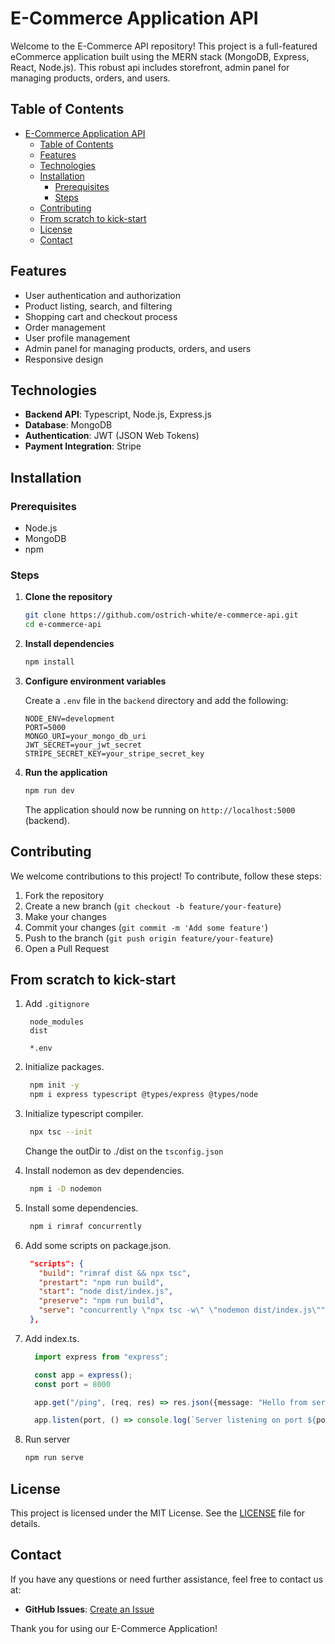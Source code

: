 # E-Commerce Application API

Welcome to the E-Commerce API repository! This project is a full-featured eCommerce application built using the MERN stack (MongoDB, Express, React, Node.js). This robust api includes storefront, admin panel for managing products, orders, and users.

## Table of Contents

- [E-Commerce Application API](#e-commerce-application-api)
  - [Table of Contents](#table-of-contents)
  - [Features](#features)
  - [Technologies](#technologies)
  - [Installation](#installation)
    - [Prerequisites](#prerequisites)
    - [Steps](#steps)
  - [Contributing](#contributing)
  - [From scratch to kick-start](#from-scratch-to-kick-start)
  - [License](#license)
  - [Contact](#contact)

## Features

- User authentication and authorization
- Product listing, search, and filtering
- Shopping cart and checkout process
- Order management
- User profile management
- Admin panel for managing products, orders, and users
- Responsive design

## Technologies

- **Backend API**: Typescript, Node.js, Express.js
- **Database**: MongoDB
- **Authentication**: JWT (JSON Web Tokens)
- **Payment Integration**: Stripe

## Installation

### Prerequisites

- Node.js
- MongoDB
- npm

### Steps

1. **Clone the repository**
    ```sh
    git clone https://github.com/ostrich-white/e-commerce-api.git
    cd e-commerce-api
    ```

2. **Install dependencies**
    ```sh
    npm install
    ```

3. **Configure environment variables**

    Create a `.env` file in the `backend` directory and add the following:
    ```env
    NODE_ENV=development
    PORT=5000
    MONGO_URI=your_mongo_db_uri
    JWT_SECRET=your_jwt_secret
    STRIPE_SECRET_KEY=your_stripe_secret_key
    ```

4. **Run the application**
    ```sh
    npm run dev
    ```

    The application should now be running on `http://localhost:5000` (backend).

## Contributing

We welcome contributions to this project! To contribute, follow these steps:

1. Fork the repository
2. Create a new branch (`git checkout -b feature/your-feature`)
3. Make your changes
4. Commit your changes (`git commit -m 'Add some feature'`)
5. Push to the branch (`git push origin feature/your-feature`)
6. Open a Pull Request

## From scratch to kick-start

1. Add `.gitignore`
   ```
    node_modules
    dist

    *.env
   ```

2. Initialize packages.
   ```sh
    npm init -y
    npm i express typescript @types/express @types/node
   ```

3. Initialize typescript compiler.
   ```sh
    npx tsc --init
   ```

   Change the outDir to ./dist on the `tsconfig.json`

4. Install nodemon as dev dependencies.
   ```sh
    npm i -D nodemon
   ```

5. Install some dependencies.
   ```sh
    npm i rimraf concurrently
   ```

6. Add some scripts on package.json.
   ```json
    "scripts": {
      "build": "rimraf dist && npx tsc",
      "prestart": "npm run build",
      "start": "node dist/index.js",
      "preserve": "npm run build",
      "serve": "concurrently \"npx tsc -w\" \"nodemon dist/index.js\""
    },
   ```

7. Add index.ts.
    ```ts
      import express from "express";

      const app = express();
      const port = 8000

      app.get("/ping", (req, res) => res.json({message: "Hello from server."}))

      app.listen(port, () => console.log(`Server listening on port ${port}.`))
    ```

8. Run server
    ```sh
    npm run serve
    ```

## License

This project is licensed under the MIT License. See the [LICENSE](LICENSE) file for details.

## Contact

If you have any questions or need further assistance, feel free to contact us at:
- **GitHub Issues**: [Create an Issue](https://github.com/yourusername/ecommerce-app/issues)

Thank you for using our E-Commerce Application!
